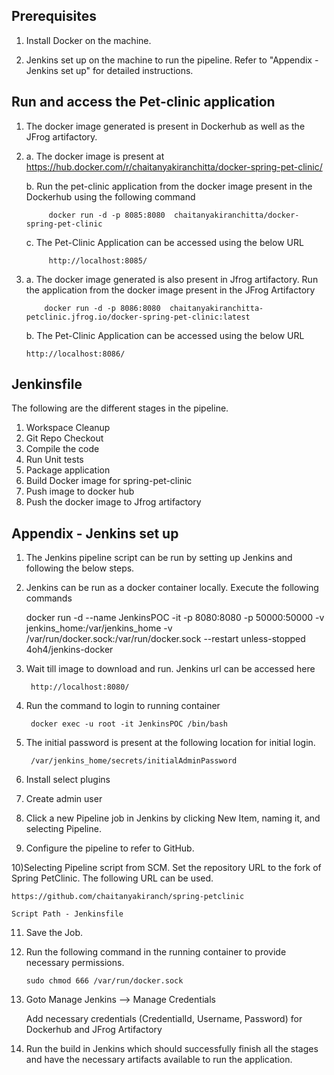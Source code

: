 ## Prerequisites 

1)	Install Docker on the machine.

2)	Jenkins set up on the machine to run the pipeline. Refer to "Appendix - Jenkins set up" for detailed instructions.

## Run and access the Pet-clinic application

1) The docker image generated is present in Dockerhub as well as the JFrog artifactory.

2) 
	a.	The docker image is present at 
			https://hub.docker.com/r/chaitanyakiranchitta/docker-spring-pet-clinic/

	b.	Run the pet-clinic application from the docker image present in the Dockerhub using the following command

			docker run -d -p 8085:8080  chaitanyakiranchitta/docker-spring-pet-clinic

	c.   The Pet-Clinic Application can be accessed using the below URL

			http://localhost:8085/

3)	a.  The docker image generated is also present in Jfrog artifactory. 
		Run the application from the docker image present in the JFrog Artifactory

			docker run -d -p 8086:8080  chaitanyakiranchitta-petclinic.jfrog.io/docker-spring-pet-clinic:latest

	b. The Pet-Clinic Application can be accessed using the below URL

		http://localhost:8086/

		
## 	Jenkinsfile

The following are the different stages in the pipeline.

1) Workspace Cleanup
2) Git Repo Checkout
3) Compile the code
4) Run Unit tests 
5) Package application
6) Build Docker image for spring-pet-clinic
7) Push image to docker hub
8) Push the docker image to Jfrog artifactory

	
## Appendix - Jenkins set up  

1) The Jenkins pipeline script can be run by setting up Jenkins and following the below steps. 

2) Jenkins can be run as a docker container locally. Execute the following commands 

	docker run -d --name JenkinsPOC -it -p 8080:8080 -p 50000:50000  -v jenkins_home:/var/jenkins_home -v /var/run/docker.sock:/var/run/docker.sock  --restart unless-stopped 4oh4/jenkins-docker
	
3) Wait till image to download and run. Jenkins url can be accessed here

		http://localhost:8080/

4) Run the command to login to running container 	
	
		docker exec -u root -it JenkinsPOC /bin/bash

5) The initial password is present at the following location for initial login.
	
		/var/jenkins_home/secrets/initialAdminPassword

6) Install select plugins

7) Create admin user

8) Click a new Pipeline job in Jenkins by clicking New Item, naming it, and selecting Pipeline.

9) Configure the pipeline to refer to GitHub.

10)Selecting Pipeline script from SCM. Set the repository URL to the fork of Spring PetClinic. The following URL can be used.

	https://github.com/chaitanyakiranch/spring-petclinic

	Script Path - Jenkinsfile

11) Save the Job.

12) Run the following command in the running container to provide necessary permissions.

		sudo chmod 666 /var/run/docker.sock

13) Goto Manage Jenkins --> Manage Credentials 

	Add necessary credentials (CredentialId, Username, Password) for Dockerhub and JFrog Artifactory
	
14) Run the build in Jenkins which should successfully finish all the stages and have the necessary artifacts available to run the 	 application.	












